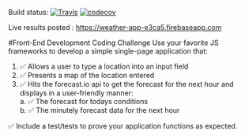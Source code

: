 Build status: [![Travis](https://img.shields.io/travis/joefraley/weather-app.svg)](https://travis-ci.org/joefraley/weather-app)
[![codecov](https://codecov.io/gh/joefraley/weather-app/branch/master/graph/badge.svg)](https://codecov.io/gh/joefraley/weather-app)


Live results posted : https://weather-app-e3ca5.firebaseapp.com

#Front-End Development Coding Challenge
Use your favorite JS frameworks to develop a simple single-page application that:

1. ✅ Allows a user to type a location into an input field
2. ✅ Presents a map of the location entered
3. ✅ Hits the forecast.io api to get the forecast for the next hour and displays in a user-friendly manner:  
    a. ✅ The forecast for todays conditions  
    b. ✅ The minutely forecast data for the next hour  

✅ Include a test/tests to prove your application functions as expected.
